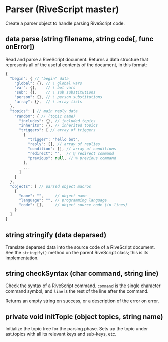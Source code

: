 # Parser (RiveScript master)

Create a parser object to handle parsing RiveScript code.

## data parse (string filename, string code[, func onError])

Read and parse a RiveScript document. Returns a data structure that
represents all of the useful contents of the document, in this format:

```javascript
{
  "begin": { // "begin" data
    "global": {}, // ! global vars
    "var": {},    // ! bot vars
    "sub": {},    // ! sub substitutions
    "person": {}, // ! person substitutions
    "array": {},  // ! array lists
  },
  "topics": { // main reply data
    "random": { // (topic name)
      "includes": {}, // included topics
      "inherits": {}, // inherited topics
      "triggers": [ // array of triggers
        {
          "trigger": "hello bot",
          "reply": [], // array of replies
          "condition": [], // array of conditions
          "redirect": "",  // @ redirect command
          "previous": null, // % previous command
        },
        ...
      ]
    }
  },
  "objects": [ // parsed object macros
    {
      "name": "",     // object name
      "language": "", // programming language
      "code": [],     // object source code (in lines)
    }
  ]
}
```

## string stringify (data deparsed)

Translate deparsed data into the source code of a RiveScript document.
See the `stringify()` method on the parent RiveScript class; this is its
implementation.

## string checkSyntax (char command, string line)

Check the syntax of a RiveScript command. `command` is the single character
command symbol, and `line` is the rest of the line after the command.

Returns an empty string on success, or a description of the error on error.

## private void initTopic (object topics, string name)

Initialize the topic tree for the parsing phase. Sets up the topic under
ast.topics with all its relevant keys and sub-keys, etc.